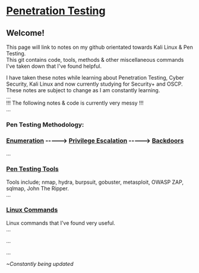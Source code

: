 # [Penetration Testing](https://h1dz.github.io/Pen-Testing/)  


## **Welcome!**
 

This page will link to notes on my github orientated towards Kali Linux & Pen Testing.   
This git contains code, tools, methods & other miscellaneous commands I've taken down that I've found helpful. 

I have taken these notes while learning about Penetration Testing, Cyber Security, Kali Linux and now currently studying for Security+ and OSCP.
These notes are subject to change as I am constantly learning.  
...  
!!! The following notes & code is currently very messy !!!  
...  

### **Pen Testing Methodology:**
### [Enumeration](https://github.com/h1dz/Pen-Testing/blob/Methodology/Enumeration.md) -----> [Privilege Escalation](https://github.com/h1dz/Pen-Testing/blob/Methodology/Privilege-Escalation.md) -----> [Backdoors](https://github.com/h1dz/Pen-Testing/blob/Methodology/Backdoors.md)                      
...
### [Pen Testing Tools](https://github.com/h1dz/Pen-Testing/tree/Tools)
Tools include; nmap, hydra, burpsuit, gobuster, metasploit, OWASP ZAP, sqlmap, John The Ripper.   
...
### [Linux Commands](https://github.com/h1dz/Pen-Testing/tree/Commands)
Linux commands that I've found very useful.  
...  
  
...
   
...  

_~Constantly being updated_

